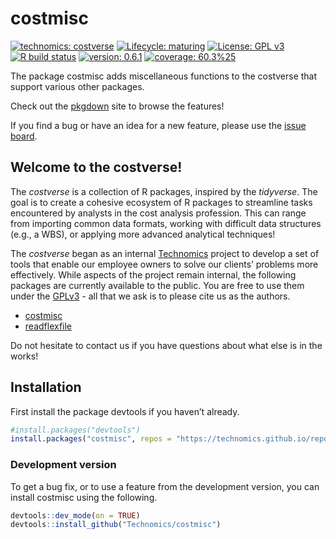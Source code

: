 
<!-- README.md is generated from README.Rmd. Please edit that file -->

# costmisc

<!-- badges: start -->

[![technomics:
costverse](https://img.shields.io/badge/technomics-costverse-EAC435.svg)](https://github.com/technomics)
[![Lifecycle:
maturing](https://img.shields.io/badge/lifecycle-maturing-blue.svg)](https://www.tidyverse.org/lifecycle/#maturing)
[![License: GPL
v3](https://img.shields.io/badge/License-GPLv3-blue.svg)](https://www.gnu.org/licenses/gpl-3.0)
[![R build
status](https://github.com/Technomics/costmisc/workflows/R-CMD-check/badge.svg)](https://github.com/Technomics/costmisc/actions)
[![version:
0.6.1](https://img.shields.io/badge/version-0.6.1-blue.svg)]()
[![coverage: 60.3%25](https://img.shields.io/badge/coverage-60.3%25-yellow.svg)](https://cran.r-project.org/web/packages/covr/vignettes/how_it_works.html)
<!-- badges: end -->

The package costmisc adds miscellaneous functions to the costverse that
support various other packages.

Check out the [pkgdown](https://technomics.github.io/costmisc/) site to
browse the features\!

If you find a bug or have an idea for a new feature, please use the
[issue board](https://github.com/Technomics/costmisc/issues).

## Welcome to the costverse\!

The *costverse* is a collection of R packages, inspired by the
*tidyverse*. The goal is to create a cohesive ecosystem of R packages to
streamline tasks encountered by analysts in the cost analysis
profession. This can range from importing common data formats, working
with difficult data structures (e.g., a WBS), or applying more advanced
analytical techniques\!

The *costverse* began as an internal
[Technomics](https://www.technomics.net/) project to develop a set of
tools that enable our employee owners to solve our clients’ problems
more effectively. While aspects of the project remain internal, the
following packages are currently available to the public. You are free
to use them under the
[GPLv3](https://www.gnu.org/licenses/gpl-3.0.en.html) - all that we ask
is to please cite us as the authors.

  - [costmisc](https://github.com/Technomics/costmisc/)
  - [readflexfile](https://github.com/Technomics/readflexfile/)

Do not hesitate to contact us if you have questions about what else is
in the works\!

## Installation

First install the package devtools if you haven’t already.

``` r
#install.packages("devtools")
install.packages("costmisc", repos = "https://technomics.github.io/repo/")
```

### Development version

To get a bug fix, or to use a feature from the development version, you
can install costmisc using the following.

``` r
devtools::dev_mode(on = TRUE)
devtools::install_github("Technomics/costmisc")
```
